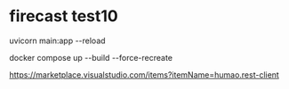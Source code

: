 # firecast test10

uvicorn main:app --reload

docker compose up --build --force-recreate

https://marketplace.visualstudio.com/items?itemName=humao.rest-client
